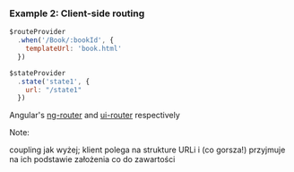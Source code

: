 ### Example 2: Client-side routing

``` js
$routeProvider
  .when('/Book/:bookId', {
    templateUrl: 'book.html'
  })
```

``` js
$stateProvider
  .state('state1', {
    url: "/state1"
  })
```

<!-- .element class="attribution" -->
Angular's [ng-router](https://docs.angularjs.org/api/ngRoute/service/$route#example) and
[ui-router](https://github.com/angular-ui/ui-router) respectively

Note:

coupling jak wyżej; klient polega na strukture URLi i (co gorsza!) przyjmuje na ich podstawie
założenia co do zawartości
